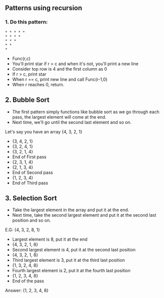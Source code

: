 ## Patterns using recursion

### 1. Do this pattern:

```
* * * * *
* * * *
* * *
* *
*
```

- Func(r,c)
- You'll print star if r > c and when it's not, you'll print a new line
- Consider top row is 4 and the first column as 0
- If r > c, print star
- When r == c, print new line and call Func(r-1,0)
- When r reaches 0, return.

## 2. Bubble Sort

- The first pattern simply functions like bubble sort as we go through each pass, the largest element will come at the end.
- Next time, we'll go until the second last element and so on.

Let's say you have an array {4, 3, 2, 1}

- {3, 4, 2, 1}
- {3, 2, 4, 1}
- {3, 2, 1, 4}
- End of First pass
- {2, 3, 1, 4}
- {2, 1, 3, 4}
- End of Second pass
- {1, 2, 3, 4}
- End of Third pass

## 3. Selection Sort

- Take the largest element in the array and put it at the end.
- Next time, take the second largest element and put it at the second last position and so on.

E.G: {4, 3, 2, 8, 1}

- Largest element is 8, put it at the end
- {4, 3, 2, 1, 8}
- Second largest element is 4, put it at the second last position
- {4, 3, 2, 1, 8}
- Third largest element is 3, put it at the third last position
- {1, 3, 2, 4, 8}
- Fourth largest element is 2, put it at the fourth last position
- {1, 2, 3, 4, 8}
- End of the pass

Answer: {1, 2, 3, 4, 8}